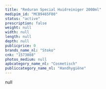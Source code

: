 ```yaml
---
title: "Reduran Special Huidreiniger 2000ml"
medipim_id: "MCB9465F80"
status: "active"
prescription: false
weight: null
width: null
length: null
depth: null
publicprice: 0
brands_name_nl: "Stoko"
cnk: "1573088"
photos_medium: null
apbcategory_name_nl: "Cosmetisch"
publiccategory_name_nl: "Handhygiëne"
---
```

null

